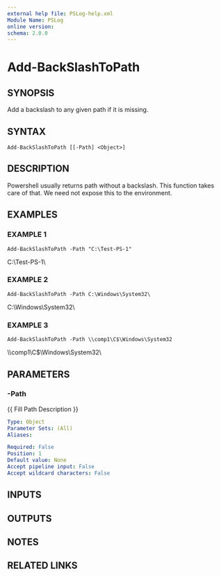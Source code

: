 ```yaml
---
external help file: PSLog-help.xml
Module Name: PSLog
online version:
schema: 2.0.0
---
```


# Add-BackSlashToPath

## SYNOPSIS
Add a backslash to any given path if it is missing.

## SYNTAX

```
Add-BackSlashToPath [[-Path] <Object>]
```

## DESCRIPTION
Powershell usually returns path without a backslash.
    This function takes care of that.
    We need not expose this to the environment.

## EXAMPLES

### EXAMPLE 1
```
Add-BackSlashToPath -Path "C:\Test-PS-1"
```

C:\Test-PS-1\

### EXAMPLE 2
```
Add-BackSlashToPath -Path C:\Windows\System32\
```

C:\Windows\System32\

### EXAMPLE 3
```
Add-BackSlashToPath -Path \\comp1\C$\Windows\System32
```

\\\\comp1\C$\Windows\System32\

## PARAMETERS

### -Path
{{ Fill Path Description }}

```yaml
Type: Object
Parameter Sets: (All)
Aliases:

Required: False
Position: 1
Default value: None
Accept pipeline input: False
Accept wildcard characters: False
```

## INPUTS

## OUTPUTS

## NOTES

## RELATED LINKS
